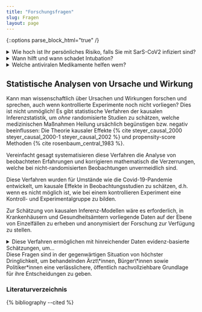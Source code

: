 ```yaml
---
title: "Forschungsfragen"
slug: Fragen
layout: page
---
```

{::options parse_block_html="true" /}
<details><summary markdown="span">Wie hoch ist Ihr persönliches Risiko, falls Sie mit SarS-CoV2 infiziert sind?</summary>
Es ist Gegenstand der Diskussion, in welchem Ausmaß Menschen "an" oder "mit" Covid-19 versterben.
Die Frage ist, ob Corona *ursächlich* war für das Versterben einer Person, oder ob die Person nicht in einem überschaubaren Zeitraum ohnehin gestorben wäre. 
Damit zusammen hängen die Fragen, wie gefährlich Covid-19 im Vergleich zu beispielsweise Influenza ist, und für welche Personengruppen sie besonders gefährlich ist.
Diese Fragen sind relevant, um die Wirksamkeit und Verhältnismäßigkeit möglicher Maßnahmen zu diskutieren.

Anhand der veröffentlichten Infektions- und Sterblichkeitszahlen sind diese Fragen nicht zu beantworten.
Antikörpertests auf einer representativ ausgewählten Gruppe von Menschen können die Frage der durchschnittlichen Sterblichkeit statistisch klären, und es gibt Hinweise, dass die Bevölkerung bereits stärker immunisiert sein könnte als befürchtet {% cite bendavid_covid-19_2020 braun_presence_2020 %}. 
Wie hoch das Risiko für Personen mit bestimmten Vorerkrankungen ist, wird derzeit auf Grundlage des Expertenwissens durch das Urteil des begutachtenden Pathologen durch Obduktionen geklärt.
Die Übersterblichkeitsstatistik ([EUROMOMO](https://www.euromomo.eu/)) fasst die Folgen der Covid-19 Erkrankung und aller lokal getroffenen Maßnahmen ununterscheidbar zusammen.
Beispielsweise lassen sich anhand der Übersterblichkeit Maßnahmen nicht bewerten, die in Italien möglicherweise zu einer hohen Zahl vermeidbarer Krankenhausinfektionen führten {% cite boccia_what_2020 %}.
</details>


<details><summary markdown="span">Wann hilft und wann schadet Intubation?</summary>
Die Ärzt\*innen in den Intensivstationen müssen täglich Behandlungsentscheidungen treffen. Sie treffen diese aufgrund ihrer Erfahrung mit anderen Lungenerkrankungen. Es gibt allerdings zahlreiche Berichte, dass Covid-19 sich bedeutend von anderen Krankkeiten unterscheidet. Der Austausch von Ärzt\*innen untereinander findet derzeit statt, aber nicht in systematischer, technisch unterstützter Weise.
Beispielsweise traten einige Ärzt\*innen in Europa und den USA an die Öffentlichkeit, und berichteten über Ihre Erfahrungen mit dem Intubieren bei an Covid-19 erkrankten Patienten:
Sie äußerten sich überrascht, dass selbst bei niedriger Sauerstoffsättigung von ca. 50% viele ihrer Patienten ohne Intubation die Krankheit überstehen, jedoch die intubierten Patienten zumeist versterben
([New York Times Artikel](https://www.nytimes.com/2020/04/14/nyregion/new-york-coronavirus.html){:target="_blank"},
[New York Times @ YouTube](https://www.youtube.com/watch?v=bp5RMutCNoI){:target="_blank"}).
</details>

<details><summary markdown="span">Welche antiviralen Medikamente helfen wem?</summary>
Ärzte lernen von den Beobachtungen während ihrer Arbeit und - in einer neuen Pandemie - durch Versuch, Irrtum und Erfolg.
Diese Erfahrungen können randomisierte Studien zur Wirksamkeit der Intubationsbehandlung anregen.
Aber der übliche kontrollierte Forschungsprozess braucht Zeit und erfodert unter anderem sorgfältig ethische Abwägungen, wer in der Experimentalgruppe behandelt wird, und wer nicht (vgl. Drosten).
Heute gibt es diese wissenschaftlichen, randomisierten Studien zum Behandlungserfolg von Interventionen noch nicht
In dieser katastrophalen Situation ist es besonders wichtig, nicht nur Erfahrungsberichte zu teilen oder auf kontrollierte Studien zu warten. 
Bis dahin könnten Informationen über Interventionen und deren Erfolg systematisch mit einer Datenspende erkrankter Personen gesammelt werden, um so wissenschaftliche Einschätzungen zu erhalten.
</details>


## Statistische Analysen von Ursache und Wirkung
Kann man wissenschaftlich über Ursachen und Wirkungen forschen und sprechen, auch wenn kontrollierte Experimente noch nicht vorliegen?
Dies ist nicht unmöglich!
Es gibt statistische Verfahren der kausalen Inferenzstatistik, um *ohne* randomisierte Studien zu schätzen, welche medizinischen Maßnahmen Heilung ursächlich begünstigen bzw. negativ beeinflussen:
Die Theorie kausaler Effekte {% cite steyer_causal_2000 steyer_causal_2000-1 steyer_causal_2002 %} und propensity-score Methoden {% cite rosenbaum_central_1983 %}.

Vereinfacht gesagt systematisieren diese Verfahren die Analyse von beobachteten Erfahrungen und korrigieren mathematisch die Verzerrungen, welche bei nicht-randomisierten Beobachtungen unvermeidlich sind.

Diese Verfahren wurden für Umstände wie die Covid-19-Pandemie entwickelt, um kausale Effekte in Beobachtungsstudien zu schätzen, d.h. wenn es nicht möglich ist, wie bei einem kontrollieren Experiment eine Kontroll- und Experimentalgruppe zu bilden.
 <!-- erlaubt es auf Basis nicht experimentell und randomisiert erhobener Daten ursächliche Effekte zu schätzen.Sie  -->
 <!-- , beispielsweise aus ethischen oder ökonomischen Gründen. -->
Zur Schätzung von kausalen Inferenz-Modellen wäre es erforderlich, in Krankenhäusern und Gesundheitsämtern vorliegende Daten auf der Ebene von Einzelfällen zu erheben und anonymisiert der Forschung zur Verfügung zu stellen.

<details><summary markdown="span">Diese Verfahren ermöglichen mit hinreichender Daten evidenz-basierte Schätzungen, um...</summary>
1. die **Wirksamkeit medizinischer Maßnahmen** durch systematische Beobachtung und Erfassung zu bestimmen.
2. eine dringend benötigte Schätzung der **durchschnittlichen Mortalität** von Covid-19 bezogen auf die Gesamtbevölkerung zu berechnen.
3. das **bedingte Risiko**, im Falle einer Infektion zu versterben, verlässlich zu quantifizieren, für Personen eines bestimmten **Alters, Geschlechts** und auch für Personen mit **bestimmten bekannten Vorerkrankungen**.
4. die Folgen von Plänen abzuschätzen, einen hinlänglich großen Teil der Bevölkerung **natürlich zu immunisieren** und um dadurch eine Ausbreitung der Krankheit wesentlich zu vermindern (Herdenimmunisierung): 

   Dafür wäre die Frage zu beantworten, welche 60%-70% der Bevölkerung mit dem geringsten Risiko eines schweren Krankheitsverlaufs erkranken könnten, und wie groß das Risiko dieser Personengruppen wäre, an der Erkrankung zu versterben.
5. diese zu erwartenden Folgen einer kontrollierten Herdenimmunisierung den erwarteten Folgen anderer Maßnahmen, zum Beispiel des Risikos von Nebenwirkungen eines in begrenztem Umfang getesteten Impfstoffs, gegenüberzustellen.

</details>
Diese Fragen sind in der gegenwärtigen Situation von höchster Dringlichkeit, um behandelnden Ärzt\*innen, Bürger\*innen sowie Politiker*innen eine verlässlichere, öffentlich nachvollziehbare Grundlage für ihre Entscheidungen zu geben.


### Literaturverzeichnis

{% bibliography --cited %}
